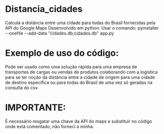 # Distancia_cidades
Calcula a distância entre uma cidade para todas do Brasil fornecidas pela API do Google Maps
Desenvolvido em python. Usar o comando: pyinstaller --onefile --add-data "cidades.db;cidades.db" app.py

# Exemplo de uso do código:
Pode ser usado como uma solução rápida para uma empresa de transportes de cargas ou vendas de produtos colaborando com a logística para se ter noção da distância entre a cidade de origem para uma cidade de destino específica ou para todas do Brasil de uma vez só geradas na consulta do csv.


# IMPORTANTE:
É necessário resgatar uma chave da API do maps e substituir no código onde está comentado, não forneci a minha.
